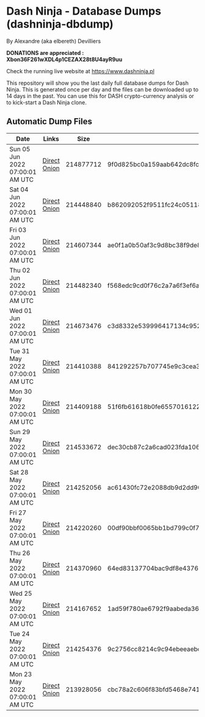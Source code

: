 # Dash Ninja - Database Dumps (dashninja-dbdump)
By Alexandre (aka elbereth) Devilliers

**DONATIONS are appreciated : Xbon36F261wXDL4p1CEZAX28t8U4ayR9uu**

Check the running live website at https://www.dashninja.pl

This repository will show you the last daily full database dumps for Dash Ninja. This is generated once per day and the files can be downloaded up to 14 days in the past.
You can use this for DASH crypto-currency analysis or to kick-start a Dash Ninja clone.


## Automatic Dump Files
| Date | Links | Size | SHA256 |
|--|--|--|--|
| Sun 05 Jun 2022 07:00:01 AM UTC | [Direct](https://oshi.at/SKBB) [Onion](http://5ety7tpkim5me6eszuwcje7bmy25pbtrjtue7zkqqgziljwqy3rrikqd.onion/SKBB) | 214877712 | 9f0d825bc0a159aab642dc8fc039c3e7831992a468dbbb7384502914640272c4 | 
| Sat 04 Jun 2022 07:00:01 AM UTC | [Direct](https://oshi.at/RcZr) [Onion](http://5ety7tpkim5me6eszuwcje7bmy25pbtrjtue7zkqqgziljwqy3rrikqd.onion/RcZr) | 214448840 | b862092052f9511fc24c05118a0d3b65327795025362d008e6d84393bbabb319 | 
| Fri 03 Jun 2022 07:00:01 AM UTC | [Direct](https://oshi.at/EQcr) [Onion](http://5ety7tpkim5me6eszuwcje7bmy25pbtrjtue7zkqqgziljwqy3rrikqd.onion/EQcr) | 214607344 | ae0f1a0b50af3c9d8bc38f9de83c69456726cb4a2010567cc9bce5af63bc7767 | 
| Thu 02 Jun 2022 07:00:01 AM UTC | [Direct](https://oshi.at/TDRs) [Onion](http://5ety7tpkim5me6eszuwcje7bmy25pbtrjtue7zkqqgziljwqy3rrikqd.onion/TDRs) | 214482340 | f568edc9cd0f76c2a7a6f3ef6a47da97c113296be64b128c72f3cf704575300f | 
| Wed 01 Jun 2022 07:00:01 AM UTC | [Direct](https://oshi.at/paah) [Onion](http://5ety7tpkim5me6eszuwcje7bmy25pbtrjtue7zkqqgziljwqy3rrikqd.onion/paah) | 214673476 | c3d8332e539996417134c952df50f7fce79a0b50039cbc18e327fcda52b13963 | 
| Tue 31 May 2022 07:00:01 AM UTC | [Direct](https://oshi.at/iCws) [Onion](http://5ety7tpkim5me6eszuwcje7bmy25pbtrjtue7zkqqgziljwqy3rrikqd.onion/iCws) | 214410388 | 841292257b707745e9c3cea32140ff4e0b63de935baafef385b389466c606f07 | 
| Mon 30 May 2022 07:00:01 AM UTC | [Direct](https://oshi.at/myHv) [Onion](http://5ety7tpkim5me6eszuwcje7bmy25pbtrjtue7zkqqgziljwqy3rrikqd.onion/myHv) | 214409188 | 51f6fb61618b0fe6557016122217cdad4966ab586ef3ffe8f2e847181d3d4d45 | 
| Sun 29 May 2022 07:00:01 AM UTC | [Direct](https://oshi.at/KoxT) [Onion](http://5ety7tpkim5me6eszuwcje7bmy25pbtrjtue7zkqqgziljwqy3rrikqd.onion/KoxT) | 214533672 | dec30cb87c2a6cad023fda106c7c8c71c08454184c08dff3bfc5803782e17825 | 
| Sat 28 May 2022 07:00:01 AM UTC | [Direct](https://oshi.at/tTBU) [Onion](http://5ety7tpkim5me6eszuwcje7bmy25pbtrjtue7zkqqgziljwqy3rrikqd.onion/tTBU) | 214252056 | ac61430fc72e2088db9d2dd90170bf6d066d85f06e744671879276e86bef8b44 | 
| Fri 27 May 2022 07:00:01 AM UTC | [Direct](https://oshi.at/SyCb) [Onion](http://5ety7tpkim5me6eszuwcje7bmy25pbtrjtue7zkqqgziljwqy3rrikqd.onion/SyCb) | 214220260 | 00df90bbf0065bb1bd799c0f76e9a71c223625f15fce9868e237cbb6e71f6c05 | 
| Thu 26 May 2022 07:00:01 AM UTC | [Direct](https://oshi.at/EfBJ) [Onion](http://5ety7tpkim5me6eszuwcje7bmy25pbtrjtue7zkqqgziljwqy3rrikqd.onion/EfBJ) | 214370960 | 64ed83137704bac9df8e43761de5907461dea2750f93684fcfbf174fdc2c16e8 | 
| Wed 25 May 2022 07:00:01 AM UTC | [Direct](https://oshi.at/Ajju) [Onion](http://5ety7tpkim5me6eszuwcje7bmy25pbtrjtue7zkqqgziljwqy3rrikqd.onion/Ajju) | 214167652 | 1ad59f780ae6792f9aabeda36b3a4f16788bcbb8d647a5aad7326990a65041da | 
| Tue 24 May 2022 07:00:01 AM UTC | [Direct](https://oshi.at/XJoU) [Onion](http://5ety7tpkim5me6eszuwcje7bmy25pbtrjtue7zkqqgziljwqy3rrikqd.onion/XJoU) | 214254376 | 9c2756cc8214c9c94ebeeaebd77986105f9f92215817b5f1928f2d4131d67c54 | 
| Mon 23 May 2022 07:00:01 AM UTC | [Direct](https://oshi.at/BVEB) [Onion](http://5ety7tpkim5me6eszuwcje7bmy25pbtrjtue7zkqqgziljwqy3rrikqd.onion/BVEB) | 213928056 | cbc78a2c606f83bfd5468e741b4a5194dd8b0ea30cc927111a12a0cf3b689167 | 
